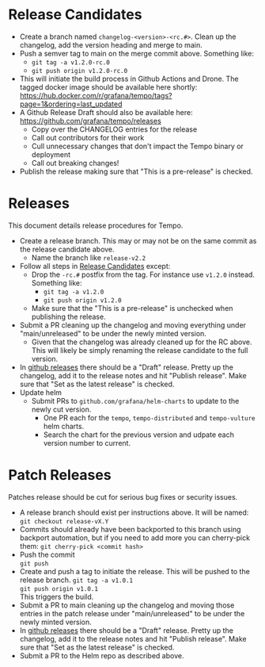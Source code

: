 # Release Candidates

- Create a branch named `changelog-<version>-<rc.#>`. Clean up the changelog, add the version heading
  and merge to main. 
- Push a semver tag to main on the merge commit above.  Something like:
  - `git tag -a v1.2.0-rc.0`
  - `git push origin v1.2.0-rc.0`
- This will initiate the build process in Github Actions and Drone.  The tagged docker image should
  be available here shortly: https://hub.docker.com/r/grafana/tempo/tags?page=1&ordering=last_updated
- A Github Release Draft should also be available here:  https://github.com/grafana/tempo/releases
  - Copy over the CHANGELOG entries for the release
  - Call out contributors for their work
  - Cull unnecessary changes that don't impact the Tempo binary or deployment
  - Call out breaking changes!
- Publish the release making sure that "This is a pre-release" is checked.

# Releases

This document details release procedures for Tempo.

- Create a release branch. This may or may not be on the same commit as the release candidate above.
  - Name the branch like `release-v2.2`
- Follow all steps in [Release Candidates](#release-candidates) except:
  - Drop the `-rc.#` postfix from the tag. For instance use `v1.2.0` instead. Something like:
    - `git tag -a v1.2.0`
    - `git push origin v1.2.0`
  - Make sure that the "This is a pre-release" is unchecked when publishing the release.
- Submit a PR cleaning up the changelog and moving everything under "main/unreleased" to be under
  the newly minted version.
  - Given that the changelog was already cleaned up for the RC above. This will likely be simply
    renaming the release candidate to the full version.
- In [github releases](https://github.com/grafana/tempo/releases) there should be a "Draft" release.
  Pretty up the changelog, add it to the release notes and hit "Publish release". Make sure that
  "Set as the latest release" is checked.
- Update helm
  - Submit PRs to `github.com/grafana/helm-charts` to update to the newly cut version.
    - One PR each for the `tempo`, `tempo-distributed` and `tempo-vulture` helm charts.
    - Search the chart for the previous version and udpate each version number to current.

# Patch Releases

Patches release should be cut for serious bug fixes or security issues.

- A release branch should exist per instructions above. It will be named:
  `git checkout release-vX.Y`
- Commits should already have been backported to this branch using backport automation, but if 
  you need to add more you can cherry-pick them:
   `git cherry-pick <commit hash>`
- Push the commit  
  `git push`
- Create and push a tag to initiate the release. This will be pushed to the release branch.
  `git tag -a v1.0.1`  
  `git push origin v1.0.1`  
  This triggers the build.
- Submit a PR to main cleaning up the changelog and moving those entries in the patch release under "main/unreleased" 
  to be under the newly minted version.
- In [github releases](https://github.com/grafana/tempo/releases) there should be a "Draft" release.
  Pretty up the changelog, add it to the release notes and hit "Publish release". Make sure that
  "Set as the latest release" is checked.
- Submit a PR to the Helm repo as described above.
